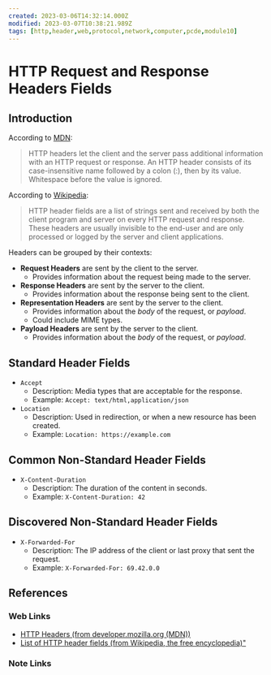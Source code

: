 ```yaml
---
created: 2023-03-06T14:32:14.000Z
modified: 2023-03-07T10:38:21.989Z
tags: [http,header,web,protocol,network,computer,pcde,module10]
---
```

# HTTP Request and Response Headers Fields

## Introduction

According to [MDN][http-header-mdn]:

>HTTP headers let the client and the server pass additional information with
>an HTTP request or response.
>An HTTP header consists of its case-insensitive name followed by a colon (:),
>then by its value.
>Whitespace before the value is ignored.

According to [Wikipedia][list-http-header-wiki]:

>HTTP header fields are a list of strings sent and
>received by both the client program and server on every HTTP request and response.
>These headers are usually invisible to the end-user and are only processed or
>logged by the server and client applications.

Headers can be grouped by their contexts:

* **Request Headers** are sent by the client to the server.
  * Provides information about the request being made to the server.
* **Response Headers** are sent by the server to the client.
  * Provides information about the response being sent to the client.
* **Representation Headers** are sent by the server to the client.
  * Provides information about the *body* of the request, or *payload*.
  * Could include MIME types.
* **Payload Headers** are sent by the server to the client.
  * Provides information about the *body* of the request, or *payload*.

## Standard Header Fields

* `Accept`
  * Description: Media types that are acceptable for the response.
  * Example: `Accept: text/html,application/json`
* `Location`
  * Description: Used in redirection, or when a new resource has been created.
  * Example: `Location: https://example.com`

## Common Non-Standard Header Fields

* `X-Content-Duration`
  * Description: The duration of the content in seconds.
  * Example: `X-Content-Duration: 42`

## Discovered Non-Standard Header Fields

* `X-Forwarded-For`
  * Description: The IP address of the client or last proxy that sent the request.
  * Example: `X-Forwarded-For: 69.42.0.0`

## References

### Web Links

* [HTTP Headers (from developer.mozilla.org (MDN))][http-header-mdn]
* [List of HTTP header fields (from Wikipedia, the free encyclopedia)"][list-http-header-wiki]

<!-- Hidden References -->
[http-header-mdn]: https://developer.mozilla.org/en-US/docs/Web/HTTP/Headers "HTTP Headers (from developer.mozilla.org (MDN))"
[list-http-header-wiki]: https://en.wikipedia.org/wiki/List_of_HTTP_header_fields#Request_fields "List of HTTP header fields (from Wikipedia, the free encyclopedia)"

### Note Links

<!-- Hidden References -->
